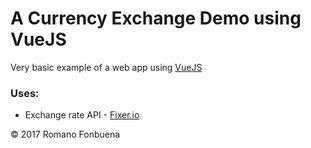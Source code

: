 # A Currency Exchange Demo using VueJS

Very basic example of a web app using [VueJS](https://vuejs.org/)

### Uses:
- Exchange rate API - [Fixer.io](http://fixer.io)

&copy; 2017 Romano Fonbuena

